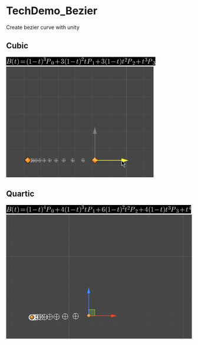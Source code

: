 # TechDemo_Bezier
Create bezier curve with unity

## Cubic

![PressKit/BezierFunc_Cubic](PressKit/BezierFunc_Cubic.png)  
![PressKit/Bezier_Cubic](PressKit/Bezier_Cubic.gif)

## Quartic

![PressKit/BezierFunc_Quartic](PressKit/BezierFunc_Quartic.png)  
![PressKit/Bezier_Quartic_With3D](PressKit/Bezier_Quartic_With3D.gif)
